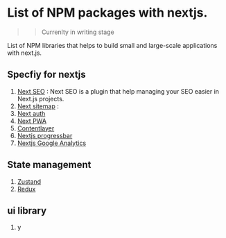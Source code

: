 # List of NPM packages with nextjs.

>> Currenlty in writing stage

List of NPM libraries that helps to build small and large-scale applications with next.js.

## Specfiy for nextjs
1. [Next SEO](https://www.npmjs.com/package/next-seo) : Next SEO is a plugin that help managing your SEO easier in Next.js projects.
2. [Next sitemap](https://www.npmjs.com/package/next-sitemap) : 
3. [Next auth](https://www.npmjs.com/package/next-auth)
4. [Next PWA](https://www.npmjs.com/package/next-pwa)
5. [Contentlayer](https://www.npmjs.com/package/contentlayer)
6. [Nextjs progressbar](https://www.npmjs.com/package/nextjs-progressbar)
7. [Nextjs Google Analytics](https://www.npmjs.com/package/nextjs-google-analytics)

## State management
1. [Zustand](https://github.com/pmndrs/zustand) 
2. [Redux](https://redux.js.org/)


## ui library
1. y

